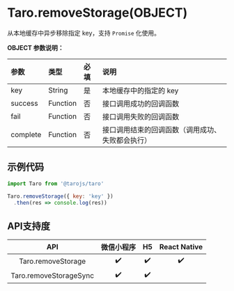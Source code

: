 # Taro.removeStorage(OBJECT)

从本地缓存中异步移除指定 key，支持 `Promise` 化使用。

**OBJECT 参数说明：**

| 参数     | 类型     | 必填 | 说明                                             |
| :------- | :------- | :--- | :----------------------------------------------- |
| key      | String   | 是   | 本地缓存中的指定的 key                           |
| success  | Function | 否   | 接口调用成功的回调函数                           |
| fail     | Function | 否   | 接口调用失败的回调函数                           |
| complete | Function | 否   | 接口调用结束的回调函数（调用成功、失败都会执行） |

## 示例代码

```jsx
import Taro from '@tarojs/taro'

Taro.removeStorage({ key: 'key' })
  .then(res => console.log(res))
```

## API支持度



|          API           | 微信小程序 |  H5  | React Native |
| :--------------------: | :--------: | :--: | :----------: |
|   Taro.removeStorage   |     ✔️      |  ✔️   |      ✔️       |
| Taro.removeStorageSync |     ✔️      |  ✔️   |              |